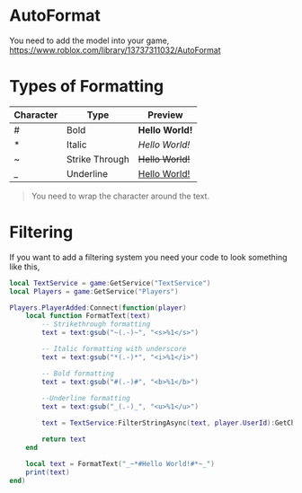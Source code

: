 # AutoFormat
You need to add the model into your game, https://www.roblox.com/library/13737311032/AutoFormat

# Types of Formatting

| Character | Type | Preview |
| ------------- | ------------- | ------------- |
| #  | Bold  | **Hello World!** |
| *  | Italic  | *Hello World!* |
| ~  | Strike Through | ~~Hello World!~~ |
| _  | Underline | <ins>Hello World!</ins> |

> You need to wrap the character around the text.

# Filtering
If you want to add a filtering system you need your code to look something like this,

```lua
local TextService = game:GetService("TextService")
local Players = game:GetService("Players")

Players.PlayerAdded:Connect(function(player)
	local function FormatText(text)
		-- Strikethrough formatting
		text = text:gsub("~(.-)~", "<s>%1</s>")

		-- Italic formatting with underscore
		text = text:gsub("*(.-)*", "<i>%1</i>")

		-- Bold formatting
		text = text:gsub("#(.-)#", "<b>%1</b>")
		
		--Underline formatting
		text = text:gsub("_(.-)_", "<u>%1</u>")

		text = TextService:FilterStringAsync(text, player.UserId):GetChatForUserAsync(player.UserId) -- The Filterer

		return text
	end

	local text = FormatText("_~*#Hello World!#*~_")
	print(text)
end)
```
